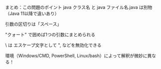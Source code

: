 まとめ：この問題のポイント
java クラス名 と java ファイル名.java は別物（Java 11以降で違いあり）

引数の区切りは「スペース」

"クォート" で囲めば1つの引数にまとめられる

\ は エスケープ文字として ", などを無効化できる

環境（Windows/CMD, PowerShell, Linux/bash）によって解釈が微妙に異なる！
